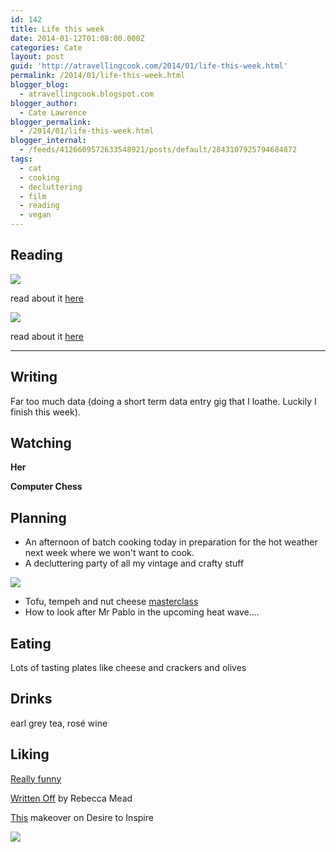 ```yaml
---
id: 142
title: Life this week
date: 2014-01-12T01:08:00.000Z
categories: Cate
layout: post
guid: 'http://atravellingcook.com/2014/01/life-this-week.html'
permalink: /2014/01/life-this-week.html
blogger_blog:
  - atravellingcook.blogspot.com
blogger_author:
  - Cate Lawrence
blogger_permalink:
  - /2014/01/life-this-week.html
blogger_internal:
  - /feeds/4126609572633548921/posts/default/2843107925794684872
tags:
  - cat
  - cooking
  - decluttering
  - film
  - reading
  - vegan
---
```


## Reading

![](../images//images/atc-migrate/2014/01/1815673.jpg)

read about it [here](https://www.goodreads.com/book/show/1815673.Hello_Missus)

[![](http://3.bp.blogspot.com/-5tccWpDO-dY/UtHaSPyUhhI/AAAAAAAAH6Y/73wCl7lIqqg/s1600/14755.jpg)](http://3.bp.blogspot.com/-5tccWpDO-dY/UtHaSPyUhhI/AAAAAAAAH6Y/73wCl7lIqqg/s1600/14755.jpg)

read about it [here](https://www.goodreads.com/book/show/1815673.Hello_Missus)

* * *

## Writing

Far too much data (doing a short term data entry gig that I loathe. Luckily I finish this week).

## Watching

**Her**

**Computer Chess**

## Planning

-   An afternoon of batch cooking today in preparation for the hot weather next week where we won't want to cook.
-   A decluttering party of all my vintage and crafty stuff

[![](http://1.bp.blogspot.com/-8wew0mv-LSw/UtHcRwePLnI/AAAAAAAAH6k/Qf0-lelXF7s/s1600/tumblr_m4n7957Pc31qmuhoh.jpg)](http://1.bp.blogspot.com/-8wew0mv-LSw/UtHcRwePLnI/AAAAAAAAH6k/Qf0-lelXF7s/s1600/tumblr_m4n7957Pc31qmuhoh.jpg)

-   Tofu, tempeh and nut cheese [masterclass](http://greenrenters.org/civicrm/event/info?id=438&reset=1)
-   How to look after Mr Pablo in the upcoming heat wave....

## Eating

Lots of tasting plates like cheese and crackers and olives

## Drinks

earl grey tea, rosé wine

## Liking

[Really funny](http://rookiemag.com/2014/01/real-funny/)

[Written Off](http://www.newyorker.com/reporting/2014/01/13/140113fa_fact_mead?currentPage=all) by Rebecca Mead

[This](http://www.desiretoinspire.net/blog/2014/1/9/a-dump-turned-jewel.html) makeover on Desire to Inspire

[![](http://4.bp.blogspot.com/-Xxq3KWMN0RU/UtHfDKdXRDI/AAAAAAAAH6w/Oyl2g_FMb38/s1600/DSC_0292pantryroom.jpg)](http://4.bp.blogspot.com/-Xxq3KWMN0RU/UtHfDKdXRDI/AAAAAAAAH6w/Oyl2g_FMb38/s1600/DSC_0292pantryroom.jpg)
